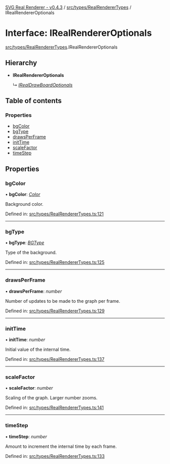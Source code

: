 [SVG Real Renderer - v0.4.3](../docs.md) / [src/types/RealRendererTypes](../modules/src_types_realrenderertypes.md) / IRealRendererOptionals

# Interface: IRealRendererOptionals

[src/types/RealRendererTypes](../modules/src_types_realrenderertypes.md).IRealRendererOptionals

## Hierarchy

* **IRealRendererOptionals**

  ↳ [*IRealDrawBoardOptionals*](src_types_realdrawboardtypes.irealdrawboardoptionals.md)

## Table of contents

### Properties

- [bgColor](src_types_realrenderertypes.irealrendereroptionals.md#bgcolor)
- [bgType](src_types_realrenderertypes.irealrendereroptionals.md#bgtype)
- [drawsPerFrame](src_types_realrenderertypes.irealrendereroptionals.md#drawsperframe)
- [initTime](src_types_realrenderertypes.irealrendereroptionals.md#inittime)
- [scaleFactor](src_types_realrenderertypes.irealrendereroptionals.md#scalefactor)
- [timeStep](src_types_realrenderertypes.irealrendereroptionals.md#timestep)

## Properties

### bgColor

• **bgColor**: [*Color*](../modules/src_types_realrenderertypes.md#color)

Background color.

Defined in: [src/types/RealRendererTypes.ts:121](https://github.com/HarshKhandeparkar/svg-real-renderer/blob/606fa79/src/types/RealRendererTypes.ts#L121)

___

### bgType

• **bgType**: [*BGType*](../modules/src_types_realrenderertypes.md#bgtype)

Type of the background.

Defined in: [src/types/RealRendererTypes.ts:125](https://github.com/HarshKhandeparkar/svg-real-renderer/blob/606fa79/src/types/RealRendererTypes.ts#L125)

___

### drawsPerFrame

• **drawsPerFrame**: *number*

Number of updates to be made to the graph per frame.

Defined in: [src/types/RealRendererTypes.ts:129](https://github.com/HarshKhandeparkar/svg-real-renderer/blob/606fa79/src/types/RealRendererTypes.ts#L129)

___

### initTime

• **initTime**: *number*

Initial value of the internal time.

Defined in: [src/types/RealRendererTypes.ts:137](https://github.com/HarshKhandeparkar/svg-real-renderer/blob/606fa79/src/types/RealRendererTypes.ts#L137)

___

### scaleFactor

• **scaleFactor**: *number*

Scaling of the graph. Larger number zooms.

Defined in: [src/types/RealRendererTypes.ts:141](https://github.com/HarshKhandeparkar/svg-real-renderer/blob/606fa79/src/types/RealRendererTypes.ts#L141)

___

### timeStep

• **timeStep**: *number*

Amount to increment the internal time by each frame.

Defined in: [src/types/RealRendererTypes.ts:133](https://github.com/HarshKhandeparkar/svg-real-renderer/blob/606fa79/src/types/RealRendererTypes.ts#L133)
